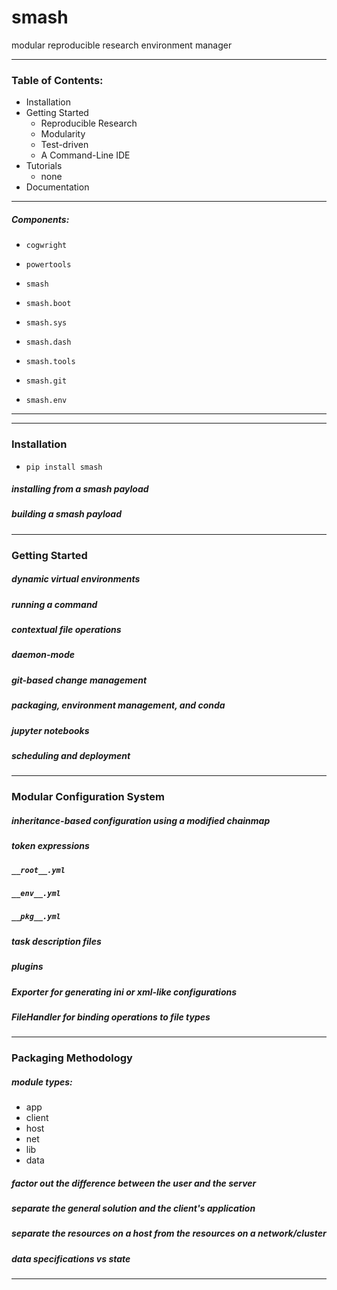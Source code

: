 # smash
modular reproducible research environment manager

--------------------------------------------------------------------------

### Table of Contents:

- Installation
- Getting Started
    - Reproducible Research
    - Modularity
    - Test-driven
    - A Command-Line IDE
- Tutorials
    - none
- Documentation
 
 
---
##### Components:

- `cogwright`
- `powertools`

- `smash`
- `smash.boot`
- `smash.sys`
- `smash.dash`
- `smash.tools`

- `smash.git`
- `smash.env`


--------------------------------------------------------------------------

---
### Installation
- `pip install smash`

##### installing from a smash payload

##### building a smash payload


---
### Getting Started

##### dynamic virtual environments

##### running a command

##### contextual file operations

##### daemon-mode

##### git-based change management

##### packaging, environment management, and conda

##### jupyter notebooks

##### scheduling and deployment


---
### Modular Configuration System 

##### inheritance-based configuration using a modified chainmap

##### token expressions

##### `__root__.yml`

##### `__env__.yml`

##### `__pkg__.yml` 

##### task description files
 
##### plugins

##### Exporter for generating ini or xml-like configurations

##### FileHandler for binding operations to file types


---
### Packaging Methodology

##### module types:
- app
- client
- host
- net
- lib
- data

##### factor out the difference between the user and the server

##### separate the general solution and the client's application

##### separate the resources on a host from the resources on a network/cluster

##### data specifications vs state


--------------------------------------------------------------------------
